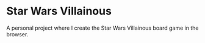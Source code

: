 # Star Wars Villainous

A personal project where I create the Star Wars Villainous board game in the browser.
